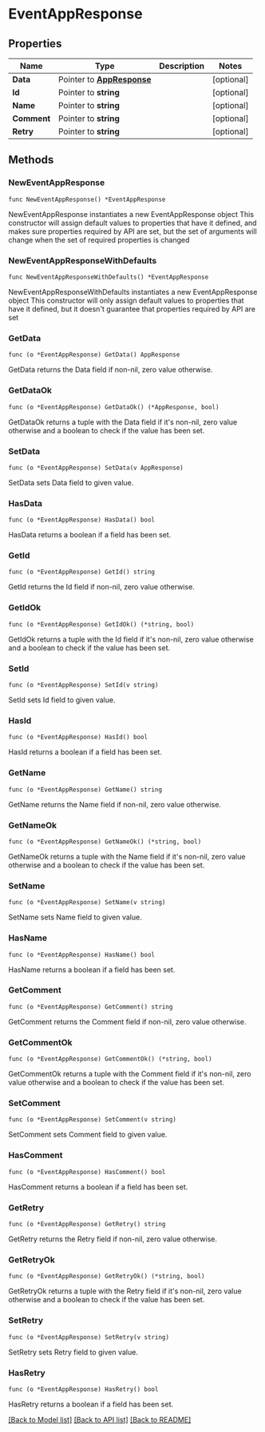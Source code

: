 # EventAppResponse

## Properties

Name | Type | Description | Notes
------------ | ------------- | ------------- | -------------
**Data** | Pointer to [**AppResponse**](AppResponse.md) |  | [optional] 
**Id** | Pointer to **string** |  | [optional] 
**Name** | Pointer to **string** |  | [optional] 
**Comment** | Pointer to **string** |  | [optional] 
**Retry** | Pointer to **string** |  | [optional] 

## Methods

### NewEventAppResponse

`func NewEventAppResponse() *EventAppResponse`

NewEventAppResponse instantiates a new EventAppResponse object
This constructor will assign default values to properties that have it defined,
and makes sure properties required by API are set, but the set of arguments
will change when the set of required properties is changed

### NewEventAppResponseWithDefaults

`func NewEventAppResponseWithDefaults() *EventAppResponse`

NewEventAppResponseWithDefaults instantiates a new EventAppResponse object
This constructor will only assign default values to properties that have it defined,
but it doesn't guarantee that properties required by API are set

### GetData

`func (o *EventAppResponse) GetData() AppResponse`

GetData returns the Data field if non-nil, zero value otherwise.

### GetDataOk

`func (o *EventAppResponse) GetDataOk() (*AppResponse, bool)`

GetDataOk returns a tuple with the Data field if it's non-nil, zero value otherwise
and a boolean to check if the value has been set.

### SetData

`func (o *EventAppResponse) SetData(v AppResponse)`

SetData sets Data field to given value.

### HasData

`func (o *EventAppResponse) HasData() bool`

HasData returns a boolean if a field has been set.

### GetId

`func (o *EventAppResponse) GetId() string`

GetId returns the Id field if non-nil, zero value otherwise.

### GetIdOk

`func (o *EventAppResponse) GetIdOk() (*string, bool)`

GetIdOk returns a tuple with the Id field if it's non-nil, zero value otherwise
and a boolean to check if the value has been set.

### SetId

`func (o *EventAppResponse) SetId(v string)`

SetId sets Id field to given value.

### HasId

`func (o *EventAppResponse) HasId() bool`

HasId returns a boolean if a field has been set.

### GetName

`func (o *EventAppResponse) GetName() string`

GetName returns the Name field if non-nil, zero value otherwise.

### GetNameOk

`func (o *EventAppResponse) GetNameOk() (*string, bool)`

GetNameOk returns a tuple with the Name field if it's non-nil, zero value otherwise
and a boolean to check if the value has been set.

### SetName

`func (o *EventAppResponse) SetName(v string)`

SetName sets Name field to given value.

### HasName

`func (o *EventAppResponse) HasName() bool`

HasName returns a boolean if a field has been set.

### GetComment

`func (o *EventAppResponse) GetComment() string`

GetComment returns the Comment field if non-nil, zero value otherwise.

### GetCommentOk

`func (o *EventAppResponse) GetCommentOk() (*string, bool)`

GetCommentOk returns a tuple with the Comment field if it's non-nil, zero value otherwise
and a boolean to check if the value has been set.

### SetComment

`func (o *EventAppResponse) SetComment(v string)`

SetComment sets Comment field to given value.

### HasComment

`func (o *EventAppResponse) HasComment() bool`

HasComment returns a boolean if a field has been set.

### GetRetry

`func (o *EventAppResponse) GetRetry() string`

GetRetry returns the Retry field if non-nil, zero value otherwise.

### GetRetryOk

`func (o *EventAppResponse) GetRetryOk() (*string, bool)`

GetRetryOk returns a tuple with the Retry field if it's non-nil, zero value otherwise
and a boolean to check if the value has been set.

### SetRetry

`func (o *EventAppResponse) SetRetry(v string)`

SetRetry sets Retry field to given value.

### HasRetry

`func (o *EventAppResponse) HasRetry() bool`

HasRetry returns a boolean if a field has been set.


[[Back to Model list]](../README.md#documentation-for-models) [[Back to API list]](../README.md#documentation-for-api-endpoints) [[Back to README]](../README.md)


